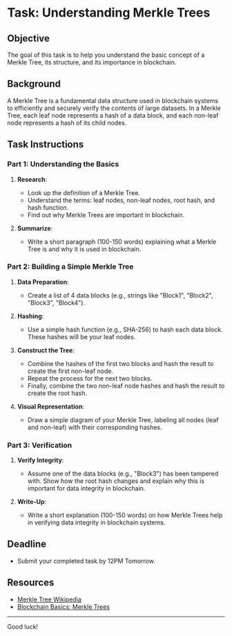 # Task: Understanding Merkle Trees

## Objective

The goal of this task is to help you understand the basic concept of a Merkle Tree, its structure, and its importance in blockchain.

## Background

A Merkle Tree is a fundamental data structure used in blockchain systems to efficiently and securely verify the contents of large datasets. In a Merkle Tree, each leaf node represents a hash of a data block, and each non-leaf node represents a hash of its child nodes.

## Task Instructions

### Part 1: Understanding the Basics

1. **Research**:

   - Look up the definition of a Merkle Tree.
   - Understand the terms: leaf nodes, non-leaf nodes, root hash, and hash function.
   - Find out why Merkle Trees are important in blockchain.

2. **Summarize**:
   - Write a short paragraph (100-150 words) explaining what a Merkle Tree is and why it is used in blockchain.

### Part 2: Building a Simple Merkle Tree

1. **Data Preparation**:

   - Create a list of 4 data blocks (e.g., strings like "Block1", "Block2", "Block3", "Block4").

2. **Hashing**:

   - Use a simple hash function (e.g., SHA-256) to hash each data block. These hashes will be your leaf nodes.

3. **Construct the Tree**:

   - Combine the hashes of the first two blocks and hash the result to create the first non-leaf node.
   - Repeat the process for the next two blocks.
   - Finally, combine the two non-leaf node hashes and hash the result to create the root hash.

4. **Visual Representation**:
   - Draw a simple diagram of your Merkle Tree, labeling all nodes (leaf and non-leaf) with their corresponding hashes.

### Part 3: Verification

1. **Verify Integrity**:

   - Assume one of the data blocks (e.g., "Block3") has been tampered with. Show how the root hash changes and explain why this is important for data integrity in blockchain.

2. **Write-Up**:
   - Write a short explanation (100-150 words) on how Merkle Trees help in verifying data integrity in blockchain systems.

## Deadline

- Submit your completed task by 12PM Tomorrow.

## Resources

- [Merkle Tree Wikipedia](https://en.wikipedia.org/wiki/Merkle_tree)
- [Blockchain Basics: Merkle Trees](https://www.investopedia.com/terms/m/merkle-tree.asp)

---

Good luck!
